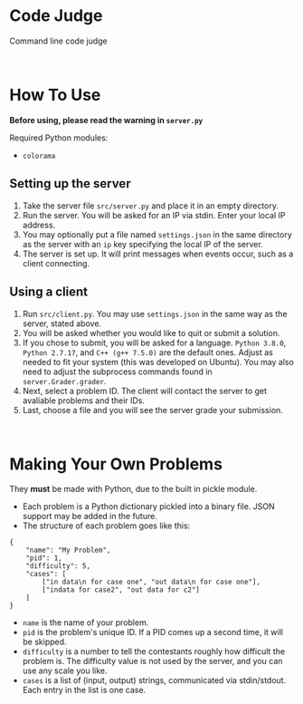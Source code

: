 # Code Judge
Command line code judge

<br>


# How To Use
**Before using, please read the warning in `server.py`**

Required Python modules:
* `colorama`

## Setting up the server
1. Take the server file `src/server.py` and place it in an empty directory.
2. Run the server. You will be asked for an IP via stdin. Enter your local IP address.
3. You may optionally put a file named `settings.json` in the same directory as the server with an `ip` key specifying the local IP of the server.
4. The server is set up. It will print messages when events occur, such as a client connecting.

## Using a client
1. Run `src/client.py`. You may use `settings.json` in the same way as the server, stated above.
2. You will be asked whether you would like to quit or submit a solution.
3. If you chose to submit, you will be asked for a language. `Python 3.8.0`, `Python 2.7.17`, and `C++ (g++ 7.5.0)` are the default ones. Adjust as needed to fit your system (this was developed on Ubuntu). You may also need to adjust the  subprocess commands found in `server.Grader.grader`.
4. Next, select a problem ID. The client will contact the server to get avaliable problems and their IDs.
5. Last, choose a file and you will see the server grade your submission.

<br>


# Making Your Own Problems
They **must** be made with Python, due to the built in pickle module.

* Each problem is a Python dictionary pickled into a binary file. JSON support may be added in the future.
* The structure of each problem goes like this:
```
{
    "name": "My Problem",
    "pid": 1,
    "difficulty": 5,
    "cases": [
        ["in data\n for case one", "out data\n for case one"],
        ["indata for case2", "out data for c2"]
    ]
}
```
* `name` is the name of your problem.
* `pid` is the problem's unique ID. If a PID comes up a second time, it will be skipped.
* `difficulty` is a number to tell the contestants roughly how difficult the problem is. The difficulty value is not used by the server, and you can use any scale you like.
* `cases` is a list of (input, output) strings, communicated via stdin/stdout. Each entry in the list is one case.
